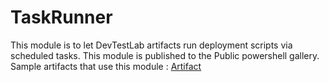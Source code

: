 # TaskRunner
This module is to let DevTestLab artifacts run deployment scripts via scheduled tasks. This module is published to the Public powershell gallery. Sample artifacts that use this module : [Artifact](https://github.com/azure/azure-devtestlab/tree/master/artifacts/windows-schedule-longrunning-task-sample)
